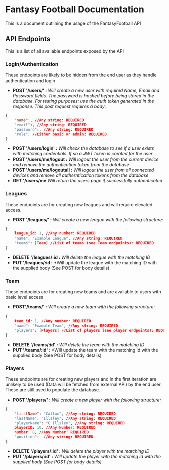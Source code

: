 # Fantasy Football Documentation

This is a document outlining the usage of the FantasyFootball API


## API Endpoints

This is a list of all avaliable endpoints exposed by the API

### Login/Authentication

These endpoints are likely to be hidden from the end user as they handle authentication and login

- **POST '/users/' :** *Will create a new user with required Name, Email and Password fields. The password is hashed before being stored in the database. For testing purposes: use the auth token generated in the response. This post request requires a body:* 

```json 
{
    "name":, //Any string: REQUIRED
    "email":, //Any string: REQUIRED
    "password":, //Any string: REQUIRED
    "role", //Either basic or admin: REQUIRED
}
```

- **POST '/users/login' :** *Will check the database to see if a user exists with matching credentials. If so a JWT token is created for the user*
- **POST '/users/me/logout :** *Will logout the user from the current device and remove the authentication token from the database*
- **POST '/users/me/logoutall :** *Will logout the user from all connected devices and remove all autherntication tokens from the database*
- **GET '/users/me** *Will return the users page if successfully authenticated*

### Leagues

These endpoints are for creating new leagues and will require elevated access.

- **POST '/leagues/' :** *Will create a new league with the following structure:* 
```json 
{
    league_id: 1, //Any number: REQUIRED
    "name": "Example League", //Any string: REQUIRED
    "teams": [Team] //List of teams (see Team endpoints): REQUIRED
}
```
- **DELETE '/leagues/:id :** *Will delete the league with the matching ID*
- **PUT '/leagues/:id :** *Will update the league with the matching ID with the supplied body (See POST for body details)

### Team 

These endpoints are for creating new teams and are avaliable to users with basic level access 

- **POST'/teams/' :** *Will create a new team with the following structure:*
```json
{
    team_id: 1, //Any number: REQUIRED
    "name": "Example Team", //Any string: REQUIRED
    "players": [Players] //List of players (see player endpoints): REQUIRED
}
```
- **DELETE '/teams/:id' :** *Will delete the team with the matching ID*
- **PUT '/teams/:id' :** *Will update the team with the matching id with the supplied body (See POST for body details)

### Players

These endpoints are for creating new players and in the first iteration are unlikely to be used (Data will be fetched from external API) by the end user. These are still used to populate the database.

- **POST '/players/' :** *Will create a new player with the following structure:*
```json
{
    "firstName": "Callum", //Any string: REQUIRED
    "lastName": "Illsley", //Any string: REQUIRED
    "playerName": "C Illsley", //Any string: REQUIRED
    playerID: 10, //Any Number: REQUIRED
    number: 8, //Any Number: REQUIRED
    "position":  //Any string: REQUIRED
}
```
- **DELETE '/players/:id' :** *Will delete the player with the matching ID*
- **PUT '/players/:id' :** *Will update the player with the matching id with the supplied body (See POST for body details)*
